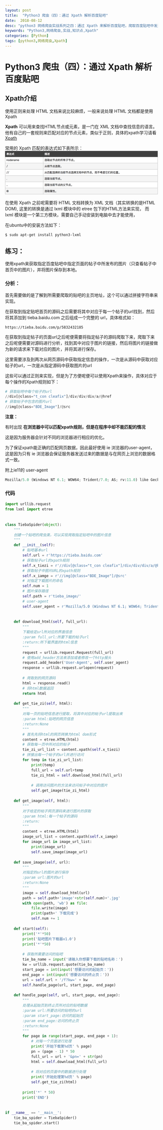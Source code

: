 ```yaml
---
layout: post
title:  "Python3 爬虫（四）：通过 Xpath 解析百度贴吧"
date:  2018-08-12
desc: "python3 网络爬虫实战系列之四：通过 Xpath 来解析百度贴吧，爬取百度贴吧中发送的图片并下载。"
keywords: "Python3,网络爬虫,实战,知识点,Xpath"
categories: [Python]
tags: [python3,网络爬虫,Xpath]
---
```


# Python3 爬虫（四）：通过 Xpath 解析百度贴吧

## Xpath介绍

使用正则来处理 HTML 文档来说比较麻烦，一般来说处理 HTML 文档都是使用 Xpath

**Xpath** 可以用来查找HTML节点或元素，是一门在 XML 文档中查找信息的语言。他有自己的一套规则来匹配对应的节点元素，类似于正则，具体的xpath学习请看[Xpath](http://www.w3school.com.cn/xpath/)

常用的 Xpath 匹配的表达式如下表所示：
![xpath](/assets/images/2018-08/02-xpath匹配规则.png)

在使用 Xpath 之前呢需要将 HTML 文档转换为 XML 文档（其实转换的是HTML DOM),
这里的转换是通过 lxml 模块中的 etree 包下的HTML方法来实现，
而 lxml 模块是一个第三方模块，需要自己手动安装到电脑中去才能使用，

在ubuntu中的安装方法如下：

```bash
$ sudo apt-get install python3-lxml
```

## 练习：

使用xpath来获取指定百度贴吧中指定页面的帖子中所发布的图片（只查看帖子中首页中的图片），并将图片保存到本地。

### 分析：

首先需要做的是了解到所需要爬取的贴吧的主页地址，这个可以通过拼接字符串来实现。

在获取到指定贴吧首页的源码之后需要将其中对应于每一个帖子的url找到，然后将其添加到
tieba.baidu.com 之后组成一个完整的 url，具体格式如：

```url
https://tieba.baidu.com/p/5832432185
```

在获取到指定帖子的页面url之后呢便需要将指定帖子的源码爬取下来，爬取下来之后呢便需要对源码进行分析，找到其中对应于图片的链接，然后将图片的链接做为新的请求来下载对应的图片，并将其进行保存。

这里需要涉及到两次从网页源码中获取指定信息的操作，一次是从源码中获取对应帖子的url，一次是从指定源码中获取图片的url

这些可以通过正则来实现，但是为了方便呢便可以使用Xpath来操作，具体对应于每个操作的Xpath规则如下：

```python
# 获取贴吧中每个帖子的url
//div[@class="t_con cleafix"]/div/div/div/a/@href
# 获取帖子中包含的图片url
//img[@class="BDE_Image"]/@src
```

**注意：**

有时出现 **在浏览器中可以匹配xpath规则，但是在程序中却不能匹配的情况**

这是因为服务器会针对不同的浏览器进行相应的优化。

为了保证xpath能正确的匹配网页数据，因此最好使用 ie 浏览器的user-agent，这是因为只有 ie 浏览器会保证服务器发送过来的数据是与在网页上浏览的数据格式一致。

附上ie11的 user-agent

```python
Mozilla/5.0 (Windows NT 6.1; WOW64; Trident/7.0; AS; rv:11.0) like Gecko
```

### 代码

```python
import urllib.request
from lxml import etree


class TiebaSpider(object):
    """
    创建一个贴吧的爬虫类，可以实现爬取指定贴吧中的图片信息
    """
    def __init__(self):
        # 贴吧基本url
        self.url = r'https://tieba.baidu.com'
        # 获取帖子url的xpath规则
        self.x_tiezi = r'//div[@class="t_con cleafix"]/div/div/div/a/@href'
        # 获取帖子中图片URL的xpath规则
        self.x_iamge = r'//img[@class="BDE_Image"]/@src'
        # 对指定下载图片的命名
        self.num = 1
        # 图片保存路径
        self.path = r'tieba_image/'
        # user-agent
        self.user_agent = r'Mozilla/5.0 (Windows NT 6.1; WOW64; Trident/7.0; AS; rv:11.0) like Gecko'


    def download_html(self, full_url):
        """
        下载给定url所对应的界面信息
        :param full_url:所要下载的帖子url
        :return:所下载界面的html信息
        """
        request = urllib.request.Request(full_url)
        # 使用add_header方法来添加或者修改一个http报头
        request.add_header('User-Agent', self.user_agent)
        response = urllib.request.urlopen(request)

        # 爬取到的网页源码
        html = response.read()
        # 将html数据返回
        return html

    def get_tie_zi(self, html):
        """
        对每一页的贴吧信息进行提取，将其中对应的帖子url提取出来
        :param html:贴吧的网页信息
        :return:None
        """
        # 首先先将html的网页转换为html dom形式
        content = etree.HTML(html)
        # 获取每一页中所对应的帖子
        tie_zi_url_list = content.xpath(self.x_tiezi)
        # 拼接出每一个帖子的url并进行访问
        for temp in tie_zi_url_list:
            print(temp)
            full_url = self.url+temp
            tie_zi_html = self.download_html(full_url)

            # 调用访问图片的方法来访问帖子中对应的图片
            self.get_image(tie_zi_html)

    def get_image(self, html):
        """
        对于给定的帖子网页源码来进行图片的获取
        :param html:每一个帖子的源码
        :return:
        """
        content = etree.HTML(html)
        image_url_list = content.xpath(self.x_iamge)
        for image_url in image_url_list:
            print(image_url)
            self.save_image(image_url)

    def save_image(self, url):
        """
        对指定的url的图片进行保存
        :param url:图片的url
        :return:None
        """
        image = self.download_html(url)
        path = self.path+'image'+str(self.num)+'.jpg'
        with open(path, 'wb') as file:
            file.write(image)
            print(path+' 下载完成')
            self.num += 1

    def start(self):
        print('*'*50)
        print('贴吧图片下载器v1.0')
        print('*'*50)

        # 获取所需要访问的贴吧
        tie_ba_name = input('请输入你想要下载的贴吧名称：')
        kw = urllib.request.quote(tie_ba_name)
        start_page = int(input('想要访问的起始页：'))
        end_page = int(input('想要访问的终止页：'))
        url = self.url + '/f?kw=' + kw
        self.handle_page(url, start_page, end_page)

    def handle_page(self, url, start_page, end_page):
        """
        处理从起始页到终止页所对应的贴吧数据
        :param url:所要访问的贴吧的url
        :param start_page:访问的起始页
        :param end_page:访问的终止页
        :return:None
        """
        for page in range(start_page, end_page + 1):
            # 对每一个页面进行处理
            print('开始下载第%d页' % page)
            pn = (page - 1) * 50
            full_url = url + '&pn=' + str(pn)
            html = self.download_html(full_url)

            # 将对应的页面中的数据进行处理
            print('开始处理第%d页' % page)
            self.get_tie_zi(html)

        print('*' * 50)
        print('END')


if __name__ == '__main__':
    tie_ba_spider = TiebaSpider()
    tie_ba_spider.start()
```